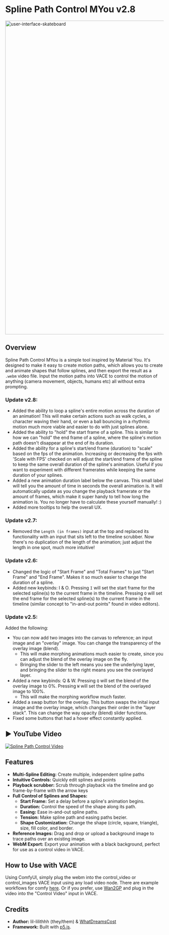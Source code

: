 # Spline Path Control MYou v2.8

<img width="1852" height="994" alt="user-interface-skateboard" src="https://github.com/user-attachments/assets/a5feec81-c61e-461a-aa4c-57199eef187d" />

## Overview

Spline Path Control MYou is a simple tool inspired by Material You. It's designed to make it easy to create motion paths, which allows you to create and animate shapes that follow splines, and then export the result as a `.webm` video file. Input the motion paths into VACE to control the motion of anything (camera movement, objects, humans etc) all without extra prompting.

### Update v2.8:
* Added the ability to loop a spline's entire motion across the duration of an animation! This will make certain actions such as walk cycles, a character waving their hand, or even a ball bouncing in a rhythmic motion much more viable and easier to do with just splines alone.
* Added the ability to "hold" the start frame of a spline. This is similar to how we can "hold" the end frame of a spline, where the spline's motion path doesn't disappear at the end of its duration.
* Added the ability for a spline's start/end frame (duration) to "scale" based on the fps of the animation. Increasing or decreasing the fps with 'Scale with FPS' checked on will adjust the start/end frame of the spline to keep the same overall duration of the spline's animation. Useful if you want to experiment with different framerates while keeping the same duration of your splines.
* Added a new animation duration label below the canvas. This small label will tell you the amount of time in seconds the overall animation is. It will automatically update as you change the playback framerate or the amount of frames, which make it super handy to tell how long the animation is. You no longer have to calculate these yourself manually! :)
* Added more tooltips to help the overall UX.


### Update v2.7:
* Removed the `Length (in frames)` input at the top and replaced its functionality with an input that sits left to the timeline scrubber. Now there's no duplication of the length of the animation; just adjust the length in one spot, much more intuitive!

### Update v2.6:
* Changed the logic of "Start Frame" and "Total Frames" to just "Start Frame" and "End Frame". Makes it so much easier to change the duration of a spline.
* Added new keybinds: I & O. Pressing `I` will set the start frame for the selected spline(s) to the current frame in the timeline. Pressing `O` will set the end frame for the selected spline(s) to the current frame in the timeline (similar concept to "in-and-out points" found in video editors).  

### Update v2.5:

Added the following:
* You can now add two images into the canvas to reference; an input image and an "overlay" image. You can change the transparency of the overlay image (blend).
   * This will make morphing animations much easier to create, since you can adjust the blend of the overlay image on the fly.
   * Bringing the slider to the left means you see the underlying layer, and bringing the slider to the right means you see the overlayed layer.
* Added a new keybinds: Q & W. Pressing `Q` will set the blend of the overlay image to 0%. Pressing `W` will set the blend of the overlayed image to 100%.
   * This will make the morphing workflow much faster.
* Added a swap button for the overlay. This button swaps the inital input image and the overlay image, which changes their order in the "layer stack". This can change the way opacity (blend) slider functions.
* Fixed some buttons that had a hover effect constantly applied.


▶️ YouTube Video
---
[![Spline Path Control Video](https://img.youtube.com/vi/viJkmzTwPuI/0.jpg)](https://www.youtube.com/watch?v=viJkmzTwPuI)

## Features

* **Multi-Spline Editing:** Create multiple, independent spline paths
* **Intuitive Controls:** Quickly edit splines and points
* **Playback scrubber:** Scrub through playback via the timeline and go frame-by-frame with the arrow keys
* **Full Control of Splines and Shapes:**
    * **Start Frame:** Set a delay before a spline's animation begins.
    * **Duration:** Control the speed of the shape along its path.
    * **Easing:** Ease in-and-out spline paths.
    * **Tension:** Make spline path and easing paths bezier.
    * **Shape Customization:** Change the shape (circle, square, triangle), size, fill color, and border.
* **Reference Images:** Drag and drop or upload a background image to trace paths over an existing image.
* **WebM Export:** Export your animation with a black background, perfect for use as a control video in VACE.

## How to Use with VACE

Using ComfyUI, simply plug the webm into the control_video or control_images VACE input using any load video node. There are example workflows for comfy [here](https://github.com/lil-lilithhh/Spline-Path-Control-MYou/tree/main/example_workflows). Or if you prefer, use [Wan2GP](https://github.com/deepbeepmeep/Wan2GP) and plug in the video into the "Control Video" input in VACE.

## Credits

* **Author:**  lil-lilithhh (they/them) & [WhatDreamsCost](https://github.com/WhatDreamsCost)
* **Framework:** Built with [p5.js](https://p5js.org/).
